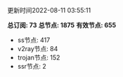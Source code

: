 更新时间2022-08-11 03:55:11

**总订阅: 73**
**总节点: 1875**
**有效节点: 655**
- ss节点: 417
- v2ray节点: 84
- trojan节点: 152
- ssr节点: 2
